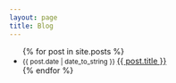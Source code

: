 ```yaml
---
layout: page
title: Blog
---
```

<ul class="posts">
  {% for post in site.posts %}
  <li>
    <small class="datetime muted" data-time="{{ post.date }}">{{ post.date | date_to_string }} </small>
    <a href="{{ site.url }}{{ post.url }}">{{ post.title }}</a>
  </li>
  {% endfor %}
</ul>
